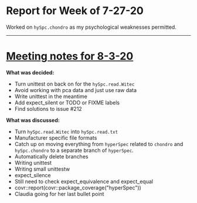 # Report for Week of 7-27-20
Worked on `hySpc.chondro` as my psychological weaknesses permitted.

---
# [Meeting notes for 8-3-20](/blog/meeting_notes.md)
**What was decided:**
* Turn unittest on back on for the `hySpc.read.Witec`
* Avoid working with pca data and just use raw data
* Write unittest in the meantime
* Add expect_silent or TODO or FIXME labels
* Find solutions to issue #212

**What was discussed:**
* Turn `hySpc.read.Witec` into `hySpc.read.txt`
* Manufacturer specific file formats
* Catch up on moving everything from `hyperSpec` related to `chondro` and `hySpc.chondro` to a separate branch of `hyperSpec`.
* Automatically delete branches
* Writing unittest
 * Writing small unittestw
  * expect_silence
  * Still need to check expect_equivalence and expect_equal
* covr::report(covr::package_coverage("hyperSpec"))
* Claudia going for her last bullet point